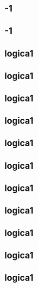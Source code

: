 # -1
# -1
# logica1
# logica1
# logica1
# logica1
# logica1
# logica1
# logica1
# logica1
# logica1
# logica1
# logica1
